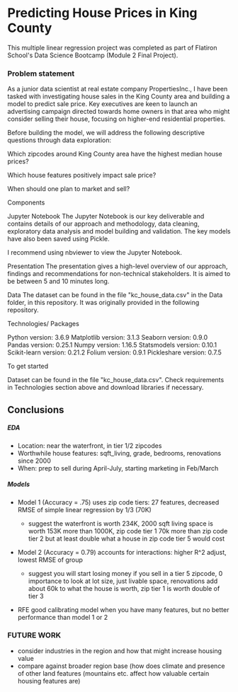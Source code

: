 # Predicting House Prices in King County

This multiple linear regression project was completed as part of Flatiron School's Data Science Bootcamp (Module 2 Final Project).

### Problem statement

As a junior data scientist at real estate company PropertiesInc., I have been tasked with investigating house sales in the King County area and building a model to predict sale price. Key executives are keen to launch an advertising campaign directed towards home owners in that area who might consider selling their house, focusing on higher-end residential properties.

Before building the model, we will address the following descriptive questions through data exploration:

Which zipcodes around King County area have the highest median house prices?

Which house features positively impact sale price?

When should one plan to market and sell?

Components

Jupyter Notebook
The Jupyter Notebook is our key deliverable and contains details of our approach and methodology, data cleaning, exploratory data analysis and model building and validation. The key models have also been saved using Pickle.

I recommend using nbviewer to view the Jupyter Notebook.

Presentation
The presentation gives a high-level overview of our approach, findings and recommendations for non-technical stakeholders. It is aimed to be between 5 and 10 minutes long.

Data
The dataset can be found in the file "kc_house_data.csv" in the Data folder, in this repository. It was originally provided in the following repository.


Technologies/ Packages

Python version: 3.6.9
Matplotlib version: 3.1.3
Seaborn version: 0.9.0
Pandas version: 0.25.1
Numpy version: 1.16.5
Statsmodels version: 0.10.1
Scikit-learn version: 0.21.2
Folium version: 0.9.1
Pickleshare version: 0.7.5

To get started

Dataset can be found in the file "kc_house_data.csv".
Check requirements in Technologies section above and download libraries if necessary.

## Conclusions

##### EDA

- Location: near the waterfront, in tier 1/2 zipcodes
- Worthwhile house features: sqft_living, grade, bedrooms, renovations since 2000
- When: prep to sell during April-July, starting marketing in Feb/March

##### Models

- Model 1 (Accuracy = .75) uses zip code tiers: 27 features, decreased RMSE of simple linear regression by 1/3 (70K)
    - suggest the waterfront is worth 234K, 2000 sqft living space is worth 153K more than 1000K, zip code tier 1 70k more than zip code tier 2 but at least double what a house in zip code tier 5 would cost
    
- Model 2 (Accuracy = 0.79) accounts for interactions: higher R^2 adjust, lowest RMSE of group
    - suggest you will start losing money if you sell in a tier 5 zipcode, 0 importance to look at lot size, just livable space, renovations add about 60k to what the house is worth, zip tier 1 is worth double of tier 3
    
- RFE good calibrating model when you have many features, but no better performance than model 1 or 2

### FUTURE WORK

- consider industries in the region and how that might increase housing value
- compare against broader region base (how does climate and presence of other land features (mountains etc. affect how valuable certain housing features are)
